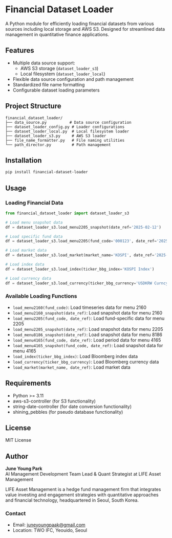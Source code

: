 # Financial Dataset Loader

A Python module for efficiently loading financial datasets from various sources including local storage and AWS S3. Designed for streamlined data management in quantitative finance applications.

## Features

- Multiple data source support:
  - AWS S3 storage (`dataset_loader_s3`)
  - Local filesystem (`dataset_loader_local`)
- Flexible data source configuration and path management
- Standardized file name formatting
- Configurable dataset loading parameters

## Project Structure

```
financial_dataset_loader/
├── data_source.py          # Data source configuration
├── dataset_loader_config.py # Loader configurations
├── dataset_loader_local.py  # Local filesystem loader
├── dataset_loader_s3.py     # AWS S3 loader
├── file_name_formatter.py   # File naming utilities
└── path_director.py         # Path management
```

## Installation

```bash
pip install financial-dataset-loader
```

## Usage

### Loading Financial Data

```python
from financial_dataset_loader import dataset_loader_s3

# Load menu snapshot data
df = dataset_loader_s3.load_menu2205_snapshot(date_ref='2025-02-12')

# Load specific fund data
df = dataset_loader_s3.load_menu2205(fund_code='000123', date_ref='2025-02-12')

# Load market data
df = dataset_loader_s3.load_market(market_name='KOSPI', date_ref='2025-02-12')

# Load index data
df = dataset_loader_s3.load_index(ticker_bbg_index='KOSPI Index')

# Load currency data
df = dataset_loader_s3.load_currency(ticker_bbg_currency='USDKRW Curncy')
```

### Available Loading Functions

- `load_menu2160(fund_code)`: Load timeseries data for menu 2160
- `load_menu2160_snapshot(date_ref)`: Load snapshot data for menu 2160
- `load_menu2205(fund_code, date_ref)`: Load fund-specific data for menu 2205
- `load_menu2205_snapshot(date_ref)`: Load snapshot data for menu 2205
- `load_menu8186_snapshot(date_ref)`: Load snapshot data for menu 8186
- `load_menu4165(fund_code, date_ref)`: Load period data for menu 4165
- `load_menu4165_snapshot(fund_code, date_ref)`: Load snapshot data for menu 4165
- `load_index(ticker_bbg_index)`: Load Bloomberg index data
- `load_currency(ticker_bbg_currency)`: Load Bloomberg currency data
- `load_market(market_name, date_ref)`: Load market data

## Requirements

- Python >= 3.11
- aws-s3-controller (for S3 functionality)
- string-date-controller (for date conversion functionality)
- shining_pebbles (for pseudo database functionality)

## License

MIT License

## Author

**June Young Park**  
AI Management Development Team Lead & Quant Strategist at LIFE Asset Management

LIFE Asset Management is a hedge fund management firm that integrates value investing and engagement strategies with quantitative approaches and financial technology, headquartered in Seoul, South Korea.

### Contact

- Email: juneyoungpaak@gmail.com
- Location: TWO IFC, Yeouido, Seoul
